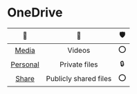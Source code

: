 # OneDrive


📂 | 📃 | 🛡️
:-: | :-: | :-: 
[Media](/Onedrive/Media) | Videos | ⭕
[Personal](/Onedrive/Personal) | Private files | 🔒
[Share](/Onedrive/Share) | Publicly shared files | ⭕